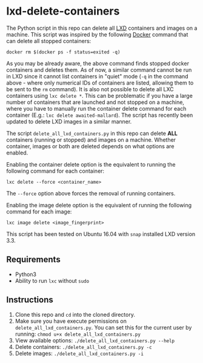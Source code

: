 # lxd-delete-containers

The Python script in this repo can delete all [LXD](https://linuxcontainers.org/lxd/) containers and images on a machine. This script was inspired by the following [Docker](https://www.docker.com/) command that can delete all stopped containers: 
```
docker rm $(docker ps -f status=exited -q)
```
As you may be already aware, the above command finds stopped docker containers and deletes them. As of now, a similar command cannot be run in LXD since it cannot list containers in "quiet" mode (`-q` in the command above - where only numerical IDs of containers are listed, allowing them to be sent to the `rm` command). It is also not possible to delete all LXC containers using `lxc delete *`. This can be problematic if you have a large number of containers that are launched and not stopped on a machine, where you have to manually run the container delete command for each container (E.g.: `lxc delete awaited-mallard`). The script has recently been updated to delete LXD images in a similar manner. 

The script `delete_all_lxd_containers.py` in this repo can delete **ALL** containers (running or stopped) and images on a machine. Whether container, images or both are deleted depends on what options are enabled. 

Enabling the container delete option is the equivalent to running the following command for each container: 
```
lxc delete --force <container_name> 
```
The `--force` option above forces the removal of running containers. 

Enabling the image delete option is the equivalent of running the following command for each image: 
```
lxc image delete <image_fingerprint>
```

This script has been tested on Ubuntu 16.04 with `snap` installed LXD version 3.3. 

## Requirements 
* Python3 
* Ability to run `lxc` without `sudo`

## Instructions
1. Clone this repo and `cd` into the cloned directory. 
2. Make sure you have execute permissions on `delete_all_lxd_containers.py`. You can set this for the current user by running: `chmod u+x delete_all_lxd_containers.py`
3. View available options: `./delete_all_lxd_containers.py --help`
4. Delete containers: `./delete_all_lxd_containers.py -c`
5. Delete images: `./delete_all_lxd_containers.py -i`
